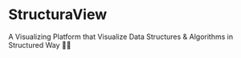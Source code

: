 # StructuraView
A Visualizing Platform that Visualize Data Structures &amp; Algorithms in Structured Way 👨‍💻

